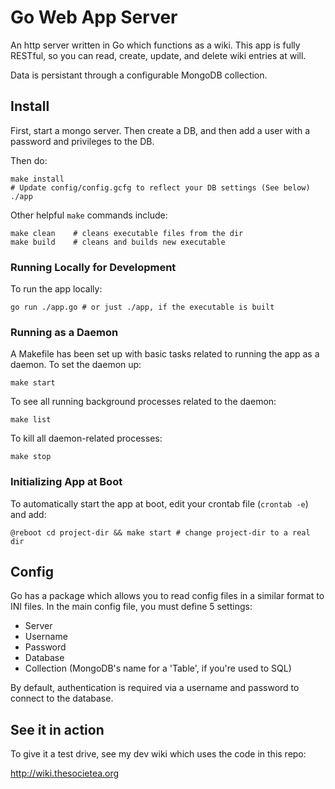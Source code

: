 # Go Web App Server

An http server written in Go which functions as a wiki. This app is fully
RESTful, so you can read, create, update, and delete wiki entries at will.

Data is persistant through a configurable MongoDB collection.

## Install
First, start a mongo server. Then create a DB, and then add a user with a password and
privileges to the DB.

Then do:
```shell
make install
# Update config/config.gcfg to reflect your DB settings (See below)
./app
```

Other helpful `make` commands include:
```shell
make clean    # cleans executable files from the dir
make build    # cleans and builds new executable
```

### Running Locally for Development
To run the app locally:
```shell
go run ./app.go # or just ./app, if the executable is built
```

### Running as a Daemon
A Makefile has been set up with basic tasks related to running the app as a
daemon. To set the daemon up:
```shell
make start
```

To see all running background processes related to the daemon:
```shell
make list
```

To kill all daemon-related processes:
```shell
make stop
```

### Initializing App at Boot
To automatically start the app at boot, edit your crontab file (`crontab -e`)
and add:
```shell
@reboot cd project-dir && make start # change project-dir to a real dir
```


## Config

Go has a package which allows you to read config files in a similar format to
INI files. In the main config file, you must define 5 settings:

* Server
* Username
* Password
* Database
* Collection (MongoDB's name for a 'Table', if you're used to SQL)

By default, authentication is required via a username and password to connect to
the database.

## See it in action
To give it a test drive, see my dev wiki which uses the code in this repo:

http://wiki.thesocietea.org
